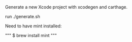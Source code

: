 Generate a new Xcode project with xcodegen and carthage.

run ./generate.sh

Need to have mint installed:

"""
$ brew install mint
"""


